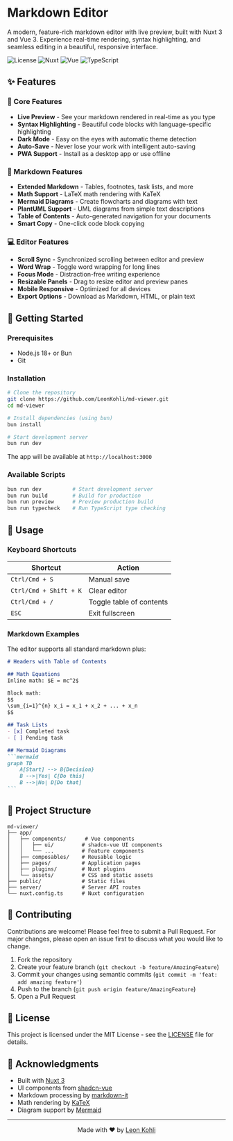 # Markdown Editor

A modern, feature-rich markdown editor with live preview, built with Nuxt 3 and Vue 3. Experience real-time rendering, syntax highlighting, and seamless editing in a beautiful, responsive interface.

![License](https://img.shields.io/badge/license-MIT-blue.svg)
![Nuxt](https://img.shields.io/badge/Nuxt-3.x-00DC82.svg)
![Vue](https://img.shields.io/badge/Vue-3.x-4FC08D.svg)
![TypeScript](https://img.shields.io/badge/TypeScript-5.x-3178C6.svg)

## ✨ Features

### 🚀 Core Features
- **Live Preview** - See your markdown rendered in real-time as you type
- **Syntax Highlighting** - Beautiful code blocks with language-specific highlighting
- **Dark Mode** - Easy on the eyes with automatic theme detection
- **Auto-Save** - Never lose your work with intelligent auto-saving
- **PWA Support** - Install as a desktop app or use offline

### 📝 Markdown Features
- **Extended Markdown** - Tables, footnotes, task lists, and more
- **Math Support** - LaTeX math rendering with KaTeX
- **Mermaid Diagrams** - Create flowcharts and diagrams with text
- **PlantUML Support** - UML diagrams from simple text descriptions
- **Table of Contents** - Auto-generated navigation for your documents
- **Smart Copy** - One-click code block copying

### 💻 Editor Features
- **Scroll Sync** - Synchronized scrolling between editor and preview
- **Word Wrap** - Toggle word wrapping for long lines
- **Focus Mode** - Distraction-free writing experience
- **Resizable Panels** - Drag to resize editor and preview panes
- **Mobile Responsive** - Optimized for all devices
- **Export Options** - Download as Markdown, HTML, or plain text

## 🚀 Getting Started

### Prerequisites
- Node.js 18+ or Bun
- Git

### Installation

```bash
# Clone the repository
git clone https://github.com/LeonKohli/md-viewer.git
cd md-viewer

# Install dependencies (using bun)
bun install

# Start development server
bun run dev
```

The app will be available at `http://localhost:3000`

### Available Scripts

```bash
bun run dev          # Start development server
bun run build        # Build for production
bun run preview      # Preview production build
bun run typecheck    # Run TypeScript type checking
```

## 🎯 Usage

### Keyboard Shortcuts

| Shortcut | Action |
|----------|--------|
| `Ctrl/Cmd + S` | Manual save |
| `Ctrl/Cmd + Shift + K` | Clear editor |
| `Ctrl/Cmd + /` | Toggle table of contents |
| `ESC` | Exit fullscreen |

### Markdown Examples

The editor supports all standard markdown plus:

````markdown
# Headers with Table of Contents

## Math Equations
Inline math: $E = mc^2$

Block math:
$$
\sum_{i=1}^{n} x_i = x_1 + x_2 + ... + x_n
$$

## Task Lists
- [x] Completed task
- [ ] Pending task

## Mermaid Diagrams
```mermaid
graph TD
    A[Start] --> B{Decision}
    B -->|Yes| C[Do this]
    B -->|No| D[Do that]
```
````


## 📁 Project Structure

```
md-viewer/
├── app/
│   ├── components/      # Vue components
│   │   ├── ui/         # shadcn-vue UI components
│   │   └── ...         # Feature components
│   ├── composables/    # Reusable logic
│   ├── pages/          # Application pages
│   ├── plugins/        # Nuxt plugins
│   └── assets/         # CSS and static assets
├── public/             # Static files
├── server/             # Server API routes
└── nuxt.config.ts      # Nuxt configuration
```

## 🤝 Contributing

Contributions are welcome! Please feel free to submit a Pull Request. For major changes, please open an issue first to discuss what you would like to change.

1. Fork the repository
2. Create your feature branch (`git checkout -b feature/AmazingFeature`)
3. Commit your changes using semantic commits (`git commit -m 'feat: add amazing feature'`)
4. Push to the branch (`git push origin feature/AmazingFeature`)
5. Open a Pull Request


## 📄 License

This project is licensed under the MIT License - see the [LICENSE](LICENSE) file for details.

## 🙏 Acknowledgments

- Built with [Nuxt 3](https://nuxt.com/)
- UI components from [shadcn-vue](https://www.shadcn-vue.com/)
- Markdown processing by [markdown-it](https://github.com/markdown-it/markdown-it)
- Math rendering by [KaTeX](https://katex.org/)
- Diagram support by [Mermaid](https://mermaid-js.github.io/)

---

<p align="center">Made with ❤️ by <a href="https://github.com/LeonKohli">Leon Kohli</a></p>